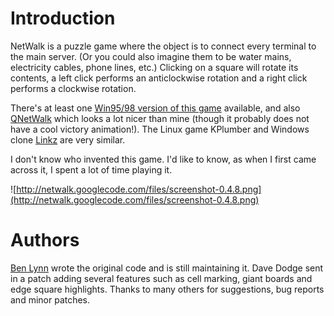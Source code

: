 # Introduction #
NetWalk is a puzzle game where the object is to connect every terminal to the main server. (Or you could also imagine them to be water mains, electricity cables, phone lines, etc.) Clicking on a square will rotate its contents, a left click performs an anticlockwise rotation and a right click performs a clockwise rotation.

There's at least one [Win95/98 version of this game](http://www.gamos.ru/eng/games/netwalk.html) available, and also [QNetWalk](http://qt.osdn.org.ua/qnetwalk.html) which looks a lot nicer than mine (though it probably does not have a cool victory animation!). The Linux game KPlumber and Windows clone [Linkz](http://www.vanderlee.com/software_linkz.html) are very similar.

I don't know who invented this game. I'd like to know, as when I first came across it, I spent a lot of time playing it.

![http://netwalk.googlecode.com/files/screenshot-0.4.8.png](http://netwalk.googlecode.com/files/screenshot-0.4.8.png)

# Authors #
[Ben Lynn](http://cs.stanford.edu/~blynn/) wrote the original code and is still maintaining it. Dave Dodge sent in a patch adding several features such as cell marking, giant boards and edge square highlights. Thanks to many others for suggestions, bug reports and minor patches.
